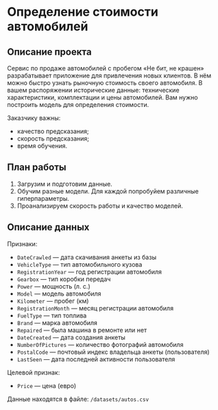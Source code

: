 # Определение стоимости автомобилей

## Описание проекта
Сервис по продаже автомобилей с пробегом «Не бит, не крашен» разрабатывает приложение для привлечения новых клиентов. В нём можно быстро узнать рыночную стоимость своего автомобиля. В вашем распоряжении исторические данные: технические характеристики, комплектации и цены автомобилей. Вам нужно построить модель для определения стоимости. 

Заказчику важны:

- качество предсказания;
- скорость предсказания;
- время обучения.

## План работы

1.	Загрузим и подготовим данные.
2.	Обучим разные модели. Для каждой попробуйем различные гиперпараметры.
3.	Проанализируем скорость работы и качество моделей.

## Описание данных

Признаки:
-	`DateCrawled` — дата скачивания анкеты из базы
-	`VehicleType` — тип автомобильного кузова
-	`RegistrationYear` — год регистрации автомобиля
-	`Gearbox` — тип коробки передач
-	`Power` — мощность (л. с.)
-	`Model` — модель автомобиля
-	`Kilometer` — пробег (км)
-	`RegistrationMonth` — месяц регистрации автомобиля
-	`FuelType` — тип топлива
-	`Brand` — марка автомобиля
-	`Repaired` — была машина в ремонте или нет
-	`DateCreated` — дата создания анкеты
-	`NumberOfPictures` — количество фотографий автомобиля
-	`PostalCode` — почтовый индекс владельца анкеты (пользователя)
-	`LastSeen` — дата последней активности пользователя

Целевой признак:
-    `Price` — цена (евро)

Данные находятся в файле: `/datasets/autos.csv` 

